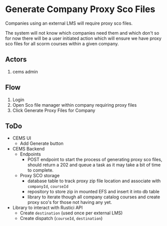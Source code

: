 # Generate Company Proxy Sco Files

Companies using an external LMS will require proxy sco files.

The system will not know which companies need them and which don't so for now there will be a user initiated action which will ensure we have proxy sco files for all scorm courses within a given company.

## Actors
1. cems admin

## Flow
1. Login
1. Open Sco file manager within company requiring proxy files
1. Click Generate Proxy Files for Company

## ToDo
- CEMS UI
  - Add Generate button
- CEMS Backend
  - Endpoints
    - POST endpoint to start the process of generating proxy sco files, should return a 202 and queue a task as it may take a bit of time to complete.
  - Proxy SCO storage
    - database table to track proxy zip file location and associate with `companyId`, `courseId`
    - repository to store zip in mounted EFS and insert it into db table
    - library to iterate though all company catalog courses and create proxy sco's for those not having any yet.
- Library to interact with Rustici API
  - Create `destination` (used once per external LMS)
  - Create dispatch (`courseId`, `destination`)
